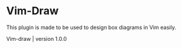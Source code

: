 # Vim-Draw
This plugin is made to be used to design box diagrams in Vim easily.


Vim-draw | version 1.0.0
